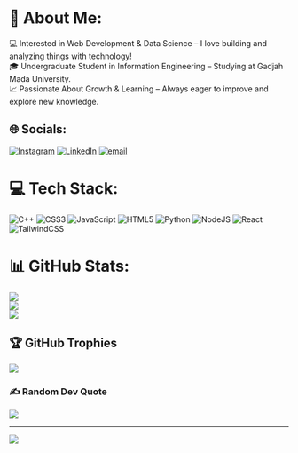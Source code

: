# 💫 About Me:
💻 Interested in Web Development & Data Science – I love building and analyzing things with technology!<br>🎓 Undergraduate Student in Information Engineering – Studying at Gadjah Mada University.<br>📈 Passionate About Growth & Learning – Always eager to improve and explore new knowledge.


## 🌐 Socials:
[![Instagram](https://img.shields.io/badge/Instagram-%23E4405F.svg?logo=Instagram&logoColor=white)](https://instagram.com/fsid.jp) [![LinkedIn](https://img.shields.io/badge/LinkedIn-%230077B5.svg?logo=linkedin&logoColor=white)](https://linkedin.com/in/faaid-sakhaa) [![email](https://img.shields.io/badge/Email-D14836?logo=gmail&logoColor=white)](mailto:faaidsakhaa@gmail.com) 

# 💻 Tech Stack:
![C++](https://img.shields.io/badge/c++-%2300599C.svg?style=for-the-badge&logo=c%2B%2B&logoColor=white) ![CSS3](https://img.shields.io/badge/css3-%231572B6.svg?style=for-the-badge&logo=css3&logoColor=white) ![JavaScript](https://img.shields.io/badge/javascript-%23323330.svg?style=for-the-badge&logo=javascript&logoColor=%23F7DF1E) ![HTML5](https://img.shields.io/badge/html5-%23E34F26.svg?style=for-the-badge&logo=html5&logoColor=white) ![Python](https://img.shields.io/badge/python-3670A0?style=for-the-badge&logo=python&logoColor=ffdd54) ![NodeJS](https://img.shields.io/badge/node.js-6DA55F?style=for-the-badge&logo=node.js&logoColor=white) ![React](https://img.shields.io/badge/react-%2320232a.svg?style=for-the-badge&logo=react&logoColor=%2361DAFB) ![TailwindCSS](https://img.shields.io/badge/tailwindcss-%2338B2AC.svg?style=for-the-badge&logo=tailwind-css&logoColor=white)
# 📊 GitHub Stats:
![](https://github-readme-stats.vercel.app/api?username=kuchikamizake05&theme=radical&hide_border=false&include_all_commits=false&count_private=false)<br/>
![](https://nirzak-streak-stats.vercel.app/?user=kuchikamizake05&theme=radical&hide_border=false)<br/>
![](https://github-readme-stats.vercel.app/api/top-langs/?username=kuchikamizake05&theme=radical&hide_border=false&include_all_commits=false&count_private=false&layout=compact)

## 🏆 GitHub Trophies
![](https://github-profile-trophy.vercel.app/?username=kuchikamizake05&theme=radical&no-frame=false&no-bg=true&margin-w=4)

### ✍️ Random Dev Quote
![](https://quotes-github-readme.vercel.app/api?type=horizontal&theme=radical)

---
[![](https://visitcount.itsvg.in/api?id=kuchikamizake05&icon=0&color=0)](https://visitcount.itsvg.in)

<!-- Proudly created with GPRM ( https://gprm.itsvg.in ) -->
